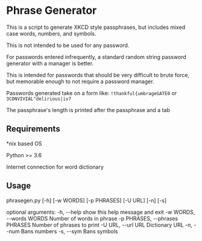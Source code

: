 # Phrase Generator
This is a script to generate XKCD style passphrases, but includes mixed case words, numbers, and symbols.

This is not intended to be used for any password.

For passwords entered infrequently, a standard random string password generator with a manager is better.

This is intended for passwords that should be very difficult to brute force, but memorable enough to not require a password manager.

Passwords generated take on a form like:
`!thankful{umbrageGATE0` or `3CONVIVIAL"delirious|iv7`

The passphrase's length is printed after the passphrase and a tab

## Requirements
*nix based OS

Python >= 3.6

Internet connection for word dictionary

## Usage
phrasegen.py [-h] [-w WORDS] [-p PHRASES] [-U URL] [-n] [-s]

optional arguments:
  -h, --help            show this help message and exit
  -w WORDS, --words WORDS
                        Number of words in phrase
  -p PHRASES, --phrases PHRASES
                        Number of phrases to print
  -U URL, --url URL     Dictionary URL
  -n, --num             Bans numbers
  -s, --sym             Bans symbols